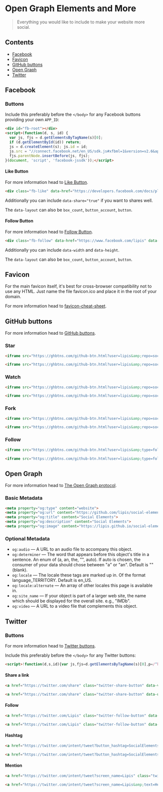 Open Graph Elements and More
============================

> Everything you would like to include to make your website more social.

Contents
--------

- [Facebook](#facebook)
- [Favicon](#favicon)
- [GitHub buttons](#github-buttons)
- [Open Graph](#open-graph)
- [Twitter](#twitter)

Facebook
--------

### Buttons

Include this preferably before the `</body>` for any Facebook buttons providing your own `APP_ID`:

```html
<div id="fb-root"></div>
<script>(function(d, s, id) {
  var js, fjs = d.getElementsByTagName(s)[0];
  if (d.getElementById(id)) return;
  js = d.createElement(s); js.id = id;
  js.src = "//connect.facebook.net/en_US/sdk.js#xfbml=1&version=v2.6&appId=<APP_ID>";
  fjs.parentNode.insertBefore(js, fjs);
}(document, 'script', 'facebook-jssdk'));</script>
```

#### Like Button
For more information head to [Like Button](https://developers.facebook.com/docs/plugins/like-button).

```html
<div class="fb-like" data-href="https://developers.facebook.com/docs/plugins/" data-layout="standard" data-action="like" data-show-faces="true"></div>
```

Additionally you can include `data-share="true"` if you want to shares well.

The `data-layout` can also be `box_count`, `button_account`, `button`.

#### Follow Button

For more information head to [Follow Button](https://developers.facebook.com/docs/plugins/follow-button).

```html
<div class="fb-follow" data-href="https://www.facebook.com/lipis" data-layout="standard" data-show-faces="true"></div>
```

Additionally you can include `data-width` and `data-height`.

The `data-layout` can also be `box_count`, `button_account`, `button`.

Favicon
-------

For the main favicon itself, it's best for cross-browser compatibility not to use any HTML. Just name the file favicon.ico and place it in the root of your domain.

For more information head to [favicon-cheat-sheet](https://github.com/audreyr/favicon-cheat-sheet).

GitHub buttons
--------------

For more information head to [GitHub buttons](https://ghbtns.com/).

### Star

```html
<iframe src="https://ghbtns.com/github-btn.html?user=lipis&amp;repo=social-elements&amp;type=star&amp;count=true" frameborder="0" scrolling="0" width="170px" height="20px"></iframe>

<iframe src="https://ghbtns.com/github-btn.html?user=lipis&amp;repo=social-elements&amp;type=star&amp;count=true&amp;size=large" frameborder="0" scrolling="0" width="160px" height="30px"></iframe>
```

### Watch

```html
<iframe src="https://ghbtns.com/github-btn.html?user=lipis&amp;repo=social-elements&amp;type=watch&amp;count=true&amp;v=2" frameborder="0" scrolling="0" width="170px" height="20px"></iframe>

<iframe src="https://ghbtns.com/github-btn.html?user=lipis&amp;repo=social-elements&amp;type=watch&amp;count=true&amp;size=large&amp;v=2" frameborder="0" scrolling="0" width="160px" height="30px"></iframe>
```

### Fork

```html
<iframe src="https://ghbtns.com/github-btn.html?user=lipis&amp;repo=social-elements&amp;type=fork&amp;count=true" frameborder="0" scrolling="0" width="170px" height="20px"></iframe>

<iframe src="https://ghbtns.com/github-btn.html?user=lipis&amp;repo=social-elements&amp;type=fork&amp;count=true&amp;size=large" frameborder="0" scrolling="0" width="158px" height="30px"></iframe>
```

### Follow

```html
<iframe src="https://ghbtns.com/github-btn.html?user=lipis&amp;type=follow&amp;count=true" frameborder="0" scrolling="0" width="170px" height="20px"></iframe>

<iframe src="https://ghbtns.com/github-btn.html?user=lipis&amp;type=follow&amp;count=true&amp;size=large" frameborder="0" scrolling="0" width="220px" height="30px"></iframe>
```

Open Graph
----------

For more information head to [The Open Graph protocol](http://ogp.me/).

### Basic Metadata

```html
<meta property="og:type" content="website">
<meta property="og:url" content="https://github.com/lipis/social-elements">
<meta property="og:title" content="Social Elements">
<meta property="og:description" content="Social Elements">
<meta property="og:image" content="https://lipis.github.io/social-elements/social-elements.png">
```

### Optional Metadata

- `og:audio` — A URL to an audio file to accompany this object.
- `og:determiner` — The word that appears before this object's title in a sentence. An enum of (a, an, the, "", auto). If auto is chosen, the consumer of your data should chose between "a" or "an". Default is "" (blank).
- `og:locale` — The locale these tags are marked up in. Of the format language_TERRITORY. Default is en_US.
- `og:locale:alternate` — An array of other locales this page is available in.
- `og:site_name` — If your object is part of a larger web site, the name which should be displayed for the overall site. e.g., "IMDb".
- `og:video` — A URL to a video file that complements this object.

Twitter
-------

### Buttons

For more information head to [Twitter buttons](https://about.twitter.com/resources/buttons).

Include this preferably before the `</body>` for any Twitter buttons:

```html
<script>!function(d,s,id){var js,fjs=d.getElementsByTagName(s)[0],p=/^http:/.test(d.location)?'http':'https';if(!d.getElementById(id)){js=d.createElement(s);js.id=id;js.src=p+'://platform.twitter.com/widgets.js';fjs.parentNode.insertBefore(js,fjs);}}(document, 'script', 'twitter-wjs');</script>
```
#### Share a link

```html
<a href="https://twitter.com/share" class="twitter-share-button" data-via="Lipis">Tweet</a>

<a href="https://twitter.com/share" class="twitter-share-button" data-url="https://github.com/lipis/social-elements" data-text="Everything that you need to make your website social friendly" data-via="Lipis" data-size="large" data-hashtags="opengraph">Tweet</a>
```

#### Follow

```html
<a href="https://twitter.com/Lipis" class="twitter-follow-button" data-show-count="false">Follow @Lipis</a>

<a href="https://twitter.com/Lipis" class="twitter-follow-button" data-show-count="false" data-size="large">Follow @Lipis</a>
```

#### Hashtag

```html
<a href="https://twitter.com/intent/tweet?button_hashtag=SocialElements" class="twitter-hashtag-button" data-related="Lipis">Tweet #SocialElements</a>

<a href="https://twitter.com/intent/tweet?button_hashtag=SocialElements&amp;text=Everything%20you%20would%20like%20to%20include%20to%20make%20your%20website%20more%20social" class="twitter-hashtag-button" data-related="Lipis" data-url="https://github.com/lipis/social-elements" data-size="large">Tweet #SocialElements</a>
```

#### Mention

```html
<a href="https://twitter.com/intent/tweet?screen_name=Lipis" class="twitter-mention-button" data-related="Lipis">Tweet to @Lipis</a>

<a href="https://twitter.com/intent/tweet?screen_name=Lipis&amp;text=Hello%2C%20World!" class="twitter-mention-button" data-size="large" data-related="Lipis">Tweet to @Lipis</a>
```
